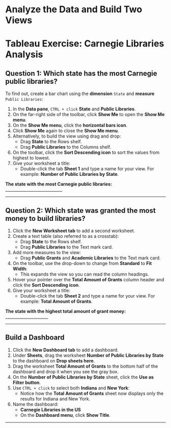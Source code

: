 # Analyze the Data and Build Two Views

# Tableau Exercise: Carnegie Libraries Analysis

## Question 1: Which state has the most Carnegie public libraries?

To find out, create a bar chart using the **dimension** `State` and **measure** `Public Libraries`:

1. In the **Data pane**, `CTRL + click` **State** and **Public Libraries**.
2. On the far-right side of the toolbar, click **Show Me** to open the **Show Me menu**.
3. On the **Show Me menu**, click the **horizontal bars icon**.
4. Click **Show Me** again to close the **Show Me menu**.
5. Alternatively, to build the view using drag and drop:
   - Drag **State** to the Rows shelf.
   - Drag **Public Libraries** to the Columns shelf.
6. On the toolbar, click the **Sort Descending icon** to sort the values from highest to lowest.
7. Give your worksheet a title:
   - Double-click the tab **Sheet 1** and type a name for your view. For example: **Number of Public Libraries by State**.

**The state with the most Carnegie public libraries:** ____________________________

---

## Question 2: Which state was granted the most money to build libraries?

1. Click the **New Worksheet tab** to add a second worksheet.
2. Create a text table (also referred to as a crosstab):
   - Drag **State** to the Rows shelf.
   - Drag **Public Libraries** to the Text mark card.
3. Add more measures to the view:
   - Drag **Public Grants** and **Academic Libraries** to the Text mark card.
4. On the toolbar, use the drop-down to change from **Standard** to **Fit Width**:
   - This expands the view so you can read the column headings.
5. Hover your pointer over the **Total Amount of Grants** column header and click the **Sort Descending icon**.
6. Give your worksheet a title:
   - Double-click the tab **Sheet 2** and type a name for your view. For example: **Total Amount of Grants**.

**The state with the highest total amount of grant money:** _____________________

---

## Build a Dashboard

1. Click the **New Dashboard tab** to add a dashboard.
2. Under **Sheets**, drag the worksheet **Number of Public Libraries by State** to the dashboard on **Drop sheets here**.
3. Drag the worksheet **Total Amount of Grants** to the bottom half of the dashboard and drop it when you see the gray box.
4. On the **Number of Public Libraries by State** sheet, click the **Use as Filter button**.
5. Use `CTRL + click` to select both **Indiana** and **New York**:
   - Notice how the **Total Amount of Grants** sheet now displays only the results for Indiana and New York.
6. Name the dashboard:
   - **Carnegie Libraries in the US**
   - On the **Dashboard menu**, click **Show Title**.

---
